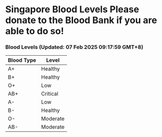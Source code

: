 Singapore Blood Levels
 Please donate to the Blood Bank if you are able to do so!
================================================================================================================================

### Blood Levels (Updated: 07 Feb 2025 09:17:59 GMT+8)
| Blood Type | Level     |
|------------|-----------|
| A+     | Healthy |
| B+     | Healthy |
| O+     | Low |
| AB+     | Critical |
| A-     | Low |
| B-     | Healthy |
| O-     | Moderate |
| AB-     | Moderate |
